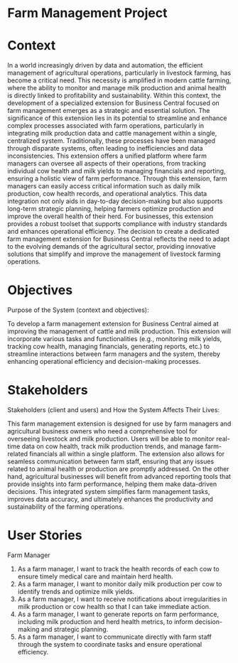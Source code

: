 # Farm Management Project
# Context

In a world increasingly driven by data and automation, the efficient management of agricultural operations, particularly in livestock farming, has become a critical need. This necessity is amplified in modern cattle farming, where the ability to monitor and manage milk production and animal health is directly linked to profitability and sustainability. Within this context, the development of a specialized extension for Business Central focused on farm management emerges as a strategic and essential solution.
The significance of this extension lies in its potential to streamline and enhance complex processes associated with farm operations, particularly in integrating milk production data and cattle management within a single, centralized system. Traditionally, these processes have been managed through disparate systems, often leading to inefficiencies and data inconsistencies. This extension offers a unified platform where farm managers can oversee all aspects of their operations, from tracking individual cow health and milk yields to managing financials and reporting, ensuring a holistic view of farm performance.
Through this extension, farm managers can easily access critical information such as daily milk production, cow health records, and operational analytics. This data integration not only aids in day-to-day decision-making but also supports long-term strategic planning, helping farmers optimize production and improve the overall health of their herd. For businesses, this extension provides a robust toolset that supports compliance with industry standards and enhances operational efficiency.
The decision to create a dedicated farm management extension for Business Central reflects the need to adapt to the evolving demands of the agricultural sector, providing innovative solutions that simplify and improve the management of livestock farming operations.

# Objectives
Purpose of the System (context and objectives):

To develop a farm management extension for Business Central aimed at improving the management of cattle and milk production. This extension will incorporate various tasks and functionalities (e.g., monitoring milk yields, tracking cow health, managing financials, generating reports, etc.) to streamline interactions between farm managers and the system, thereby enhancing operational efficiency and decision-making processes.

# Stakeholders
Stakeholders (client and users) and How the System Affects Their Lives:

This farm management extension is designed for use by farm managers and agricultural business owners who need a comprehensive tool for overseeing livestock and milk production. Users will be able to monitor real-time data on cow health, track milk production trends, and manage farm-related financials all within a single platform. The extension also allows for seamless communication between farm staff, ensuring that any issues related to animal health or production are promptly addressed.
On the other hand, agricultural businesses will benefit from advanced reporting tools that provide insights into farm performance, helping them make data-driven decisions. This integrated system simplifies farm management tasks, improves data accuracy, and ultimately enhances the productivity and sustainability of the farming operations.

# User Stories
Farm Manager

1. As a farm manager, I want to track the health records of each cow to ensure timely medical care and maintain herd health.
2. As a farm manager, I want to monitor daily milk production per cow to identify trends and optimize milk yields.
3. As a farm manager, I want to receive notifications about irregularities in milk production or cow health so that I can take immediate action.
4. As a farm manager, I want to generate reports on farm performance, including milk production and herd health metrics, to inform decision-making and strategic planning.
5. As a farm manager, I want to communicate directly with farm staff through the system to coordinate tasks and ensure operational efficiency.
